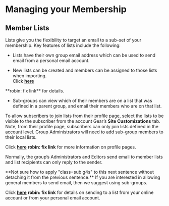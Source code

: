# Managing your Membership

<span id="gv-2members-2memberslist"></span>
## Member Lists

Lists give you the flexibility to target an email to a sub-set of your
membership.
Key features of lists include the following:

* Lists have their own group email address which can be used to send
email from a personal email account.

* New lists can be created and members can be assigned to those lists
when importing.  
Click [**here**](./robinpage.md?[LINK-QARGS-DOC]#robinhash)
<span class="todo">
**robin: fix link**
</span>
for details.

* Sub-groups can view which of their members are on a list that was
defined in a parent group, and email their members who are on that list.

To allow subscribers to join lists from their profile page, select the
lists to be visible to the subscriber from the account Gear’s **Site
Customizations** tab.
Note, from their profile page, subscribers can only join lists defined
in the account level.
Group Administrators will need to add sub-group members to their local
lists.

Click [**here**](./robinpage.md?[LINK-QARGS-DOC]#robinhash)
<span class="todo">
**robin: fix link**
</span>
for more information on profile pages.

Normally, the group’s Administrators and Editors send email to member
lists and list recipients can only reply to the sender.

<span class="todo">
**Not sure how to apply "class=sub g4s" to this next sentence without
detaching it from the previous sentence.**
</span> <!-- todo -->

<span class="sub g4s">
If you are interested in allowing general members
to send email, then we suggest using sub-groups.
</span>

Click [**here**](./robinpage.md?[LINK-QARGS-DOC]#robinhash)
<span class="todo">
**robin: fix link**
</span>
for details on sending to a list from
your online account or from your personal email account.
